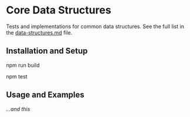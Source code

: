 # Core Data Structures

Tests and implementations for common data structures. See the full list in the [data-structures.md](data-structures.md) file.


## Installation and Setup

npm run build

npm test

## Usage and Examples

_...and this_
